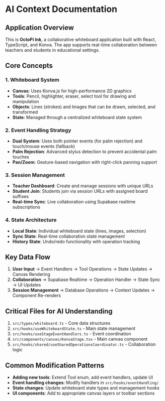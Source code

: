 
# AI Context Documentation

## Application Overview

This is **OctoPi Ink**, a collaborative whiteboard application built with React, TypeScript, and Konva. The app supports real-time collaboration between teachers and students in educational settings.

## Core Concepts

### 1. Whiteboard System
- **Canvas**: Uses Konva.js for high-performance 2D graphics
- **Tools**: Pencil, highlighter, eraser, select tool for drawing and manipulation
- **Objects**: Lines (strokes) and Images that can be drawn, selected, and transformed
- **State**: Managed through a centralized whiteboard state system

### 2. Event Handling Strategy
- **Dual System**: Uses both pointer events (for palm rejection) and touch/mouse events (fallback)
- **Palm Rejection**: Advanced stylus detection to prevent accidental palm touches
- **Pan/Zoom**: Gesture-based navigation with right-click panning support

### 3. Session Management
- **Teacher Dashboard**: Create and manage sessions with unique URLs
- **Student Join**: Students join via session URLs with assigned board suffixes
- **Real-time Sync**: Live collaboration using Supabase realtime subscriptions

### 4. State Architecture
- **Local State**: Individual whiteboard state (lines, images, selection)
- **Sync State**: Real-time collaboration state management
- **History State**: Undo/redo functionality with operation tracking

## Key Data Flow

1. **User Input** → Event Handlers → Tool Operations → State Updates → Canvas Rendering
2. **Collaboration** → Supabase Realtime → Operation Handler → State Sync → UI Updates
3. **Session Management** → Database Operations → Context Updates → Component Re-renders

## Critical Files for AI Understanding

1. `src/types/whiteboard.ts` - Core data structures
2. `src/hooks/useWhiteboardState.ts` - Main state management
3. `src/hooks/useStageEventHandlers.ts` - Event coordination
4. `src/components/canvas/KonvaStage.tsx` - Main canvas component
5. `src/hooks/shared/useSharedOperationsCoordinator.ts` - Collaboration logic

## Common Modification Patterns

- **Adding new tools**: Extend Tool enum, add event handlers, update UI
- **Event handling changes**: Modify handlers in `src/hooks/eventHandling/`
- **State changes**: Update whiteboard state types and management hooks
- **UI components**: Add to appropriate canvas layers or toolbar sections
